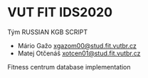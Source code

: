 # VUT FIT IDS2020
Tým RUSSIAN KGB SCRIPT <br/>
- Mário Gažo 	  xgazom00@stud.fit.vutbr.cz <br/>
- Matej Otčenáš  xotcen01@stud.fit.vutbr.cz <br/>

Fitness centrum database implementation
